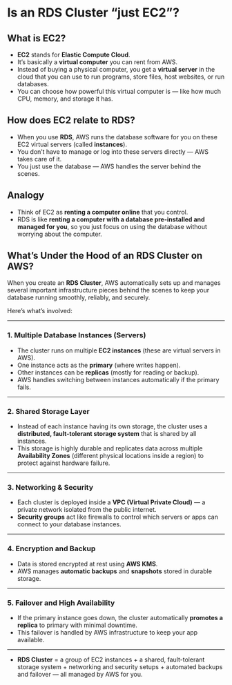 # Is an RDS Cluster “just EC2”?


## What is EC2?
- **EC2** stands for **Elastic Compute Cloud**.  
- It’s basically a **virtual computer** you can rent from AWS.  
- Instead of buying a physical computer, you get a **virtual server** in the cloud that you can use to run programs, store files, host websites, or run databases.  
- You can choose how powerful this virtual computer is — like how much CPU, memory, and storage it has.

## How does EC2 relate to RDS?
- When you use **RDS**, AWS runs the database software for you on these EC2 virtual servers (called **instances**).  
- You don’t have to manage or log into these servers directly — AWS takes care of it.  
- You just use the database — AWS handles the server behind the scenes.

## Analogy
- Think of EC2 as **renting a computer online** that you control.  
- RDS is like **renting a computer with a database pre-installed and managed for you**, so you just focus on using the database without worrying about the computer.


## What’s Under the Hood of an **RDS Cluster** on AWS?

When you create an **RDS Cluster**, AWS automatically sets up and manages several important infrastructure pieces behind the scenes to keep your database running smoothly, reliably, and securely.

Here’s what’s involved:

---

### 1. **Multiple Database Instances (Servers)**

* The cluster runs on multiple **EC2 instances** (these are virtual servers in AWS).
* One instance acts as the **primary** (where writes happen).
* Other instances can be **replicas** (mostly for reading or backup).
* AWS handles switching between instances automatically if the primary fails.

---

### 2. **Shared Storage Layer**

* Instead of each instance having its own storage, the cluster uses a **distributed, fault-tolerant storage system** that is shared by all instances.
* This storage is highly durable and replicates data across multiple **Availability Zones** (different physical locations inside a region) to protect against hardware failure.

---

### 3. **Networking & Security**

* Each cluster is deployed inside a **VPC (Virtual Private Cloud)** — a private network isolated from the public internet.
* **Security groups** act like firewalls to control which servers or apps can connect to your database instances.

---

### 4. **Encryption and Backup**

* Data is stored encrypted at rest using **AWS KMS**.
* AWS manages **automatic backups** and **snapshots** stored in durable storage.

---

### 5. **Failover and High Availability**

* If the primary instance goes down, the cluster automatically **promotes a replica** to primary with minimal downtime.
* This failover is handled by AWS infrastructure to keep your app available.

---

* **RDS Cluster** = a group of EC2 instances + a shared, fault-tolerant storage system + networking and security setups + automated backups and failover — all managed by AWS for you.

